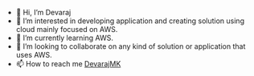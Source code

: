 - 👋 Hi, I’m Devaraj
- 👀 I’m interested in developing application and creating solution using cloud mainly focused on AWS.
- 🌱 I’m currently learning AWS.
- 💞️ I’m looking to collaborate on any kind of solution or application that uses AWS.
- 📫 How to reach me [DevarajMK](https://github.com/DevarajMK/DevarajMK)

<!---
DevarajMK/DevarajMK is a ✨ special ✨ repository because its `README.md` (this file) appears on your GitHub profile.
You can click the Preview link to take a look at your changes.
--->
